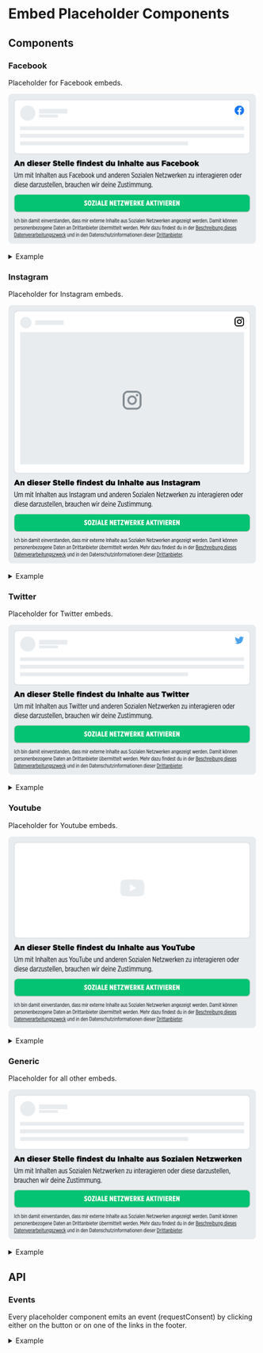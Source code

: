 # Embed Placeholder Components

## Components

### Facebook

Placeholder for Facebook embeds.

<p>
  <img src="../../../../docs/embed-placeholder-facebook.png" alt="Embed placeholder Facebook" width="500" />
</p>

<details>
<summary>Example</summary>

```javascript
<template>
  <embed-placeholder-facebook></embed-placeholder-facebook>
</template>

<script>
import { EmbedPlaceholderFacebook } from '@spring-media/red-sourcepoint-cmp/dist/esm/vue/components/embed-placeholder';

export default {
  components: { EmbedPlaceholderFacebook },
};
</script>

<style lang="scss">
@import '~@spring-media/red-sourcepoint-cmp/dist/esm/vue/components/embed-placeholder.css';
</style>
```
</details>

### Instagram

Placeholder for Instagram embeds.

<p>
  <img src="../../../../docs/embed-placeholder-instagram.png" alt="Embed placeholder Instagram" width="500" />
</p>

<details>
<summary>Example</summary>

```javascript
<template>
  <embed-placeholder-instagram></embed-placeholder-instagram>
</template>

<script>
import { EmbedPlaceholderInstagram } from '@spring-media/red-sourcepoint-cmp/dist/esm/vue/components/embed-placeholder';

export default {
  components: { EmbedPlaceholderInstagram },
};
</script>

<style lang="scss">
@import '~@spring-media/red-sourcepoint-cmp/dist/esm/vue/components/embed-placeholder.css';
</style>
```
</details>

### Twitter

Placeholder for Twitter embeds.

<p>
  <img src="../../../../docs/embed-placeholder-twitter.png" alt="Embed placeholder Twitter" width="500" />
</p>

<details>
<summary>Example</summary>

```javascript
<template>
  <embed-placeholder-twitter></embed-placeholder-twitter>
</template>

<script>
import { EmbedPlaceholderTwitter } from '@spring-media/red-sourcepoint-cmp/dist/esm/vue/components/embed-placeholder';

export default {
  components: { EmbedPlaceholderTwitter },
};
</script>

<style lang="scss">
@import '~@spring-media/red-sourcepoint-cmp/dist/esm/vue/components/embed-placeholder.css';
</style>
```
</details>

### Youtube

Placeholder for Youtube embeds.

<p>
  <img src="../../../../docs/embed-placeholder-youtube.png" alt="Embed placeholder Youtube" width="500" />
</p>

<details>
<summary>Example</summary>

```javascript
<template>
  <embed-placeholder-youtube></embed-placeholder-youtube>
</template>

<script>
import { EmbedPlaceholderYoutube } from '@spring-media/red-sourcepoint-cmp/dist/esm/vue/components/embed-placeholder';

export default {
  components: { EmbedPlaceholderYoutube },
};
</script>

<style lang="scss">
@import '~@spring-media/red-sourcepoint-cmp/dist/esm/vue/components/embed-placeholder.css';
</style>
```
</details>

### Generic

Placeholder for all other embeds.

<p>
  <img src="../../../../docs/embed-placeholder-generic.png" alt="Embed placeholder Generic" width="500" />
</p>

<details>
<summary>Example</summary>

```javascript
<template>
  <embed-placeholder></embed-placeholder>
</template>

<script>
import { EmbedPlaceholder } from '@spring-media/red-sourcepoint-cmp/dist/esm/vue/components/embed-placeholder';

export default {
  components: { EmbedPlaceholder },
};
</script>

<style lang="scss">
@import '~@spring-media/red-sourcepoint-cmp/dist/esm/vue/components/embed-placeholder.css';
</style>
```
</details>

## API

### Events

Every placeholder component emits an event (requestConsent) by clicking either on the button or on one of the links in the footer.

<details>
<summary>Example</summary>

```javascript
<template>
  <embed-placeholder  @requestConsent="onRequestConsent()"></embed-placeholder>
</template>

<script>
import { EmbedPlaceholder } from '@spring-media/red-sourcepoint-cmp/dist/esm/vue/components/embed-placeholder';

export default {
  components: { EmbedPlaceholder },
  methods: {
    onRequestConsent() {
      console.log("request consent");
    },
  },
};
</script>

<style lang="scss">
@import '~@spring-media/red-sourcepoint-cmp/dist/esm/vue/components/embed-placeholder.css';
</style>
```
</details>
